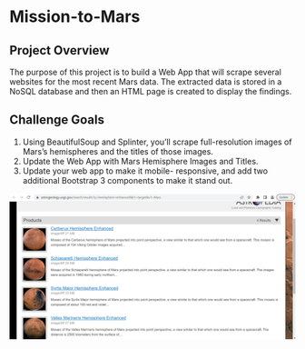 # Mission-to-Mars


## Project Overview

The purpose of this project is to build a Web App that will scrape several websites for the most recent Mars data. The extracted data is stored in a NoSQL database and then an HTML page is created to display the findings.


## Challenge Goals
1. Using BeautifulSoup and Splinter, you’ll scrape full-resolution images of Mars’s hemispheres and the titles of those images.
2. Update the Web App with Mars Hemisphere Images and Titles.
3. Update your web app to make it mobile- responsive, and add two additional Bootstrap 3 components to make it stand out.

![Mars_Hemispheres.png](Mars_Hemispheres.png)
